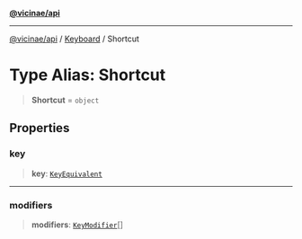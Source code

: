 [**@vicinae/api**](../../../../README.md)

***

[@vicinae/api](../../../../README.md) / [Keyboard](../README.md) / Shortcut

# Type Alias: Shortcut

> **Shortcut** = `object`

## Properties

### key

> **key**: [`KeyEquivalent`](../../../../type-aliases/KeyEquivalent.md)

***

### modifiers

> **modifiers**: [`KeyModifier`](../../../../type-aliases/KeyModifier.md)[]
